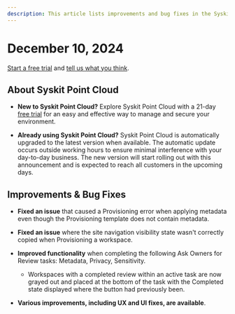 ```yaml
---
description: This article lists improvements and bug fixes in the Syskit Point Cloud version 2024.6.73.1
---
```


# December 10, 2024

[Start a free trial](https://www.syskit.com/products/point/free-trial/) and [tell us what you think](https://www.syskit.com/company/contact-us/).

## About Syskit Point Cloud

* **New to Syskit Point Cloud?** Explore Syskit Point Cloud with a 21-day [free trial](https://www.syskit.com/products/point/free-trial/) for an easy and effective way to manage and secure your environment.

* **Already using Syskit Point Cloud?** Syskit Point Cloud is automatically upgraded to the latest version when available. The automatic update occurs outside working hours to ensure minimal interference with your day-to-day business. The new version will start rolling out with this announcement and is expected to reach all customers in the upcoming days.


## Improvements & Bug Fixes

* **Fixed an issue** that caused a Provisioning error when applying metadata even though the Provisioning template does not contain metadata. 

* **Fixed an issue** where the site navigation visibility state wasn't correctly copied when Provisioning a workspace. 

* **Improved functionality** when completing the following Ask Owners for Review tasks: Metadata, Privacy, Sensitivity. 
  * Workspaces with a completed review within an active task are now grayed out and placed at the bottom of the task with the Completed state displayed where the button had previously been. 

* **Various improvements, including UX and UI fixes, are available**.